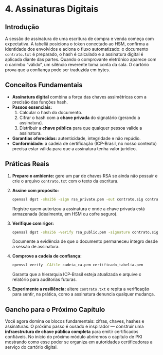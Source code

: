 # 4. Assinaturas Digitais

## Introdução

A sessão de assinatura de uma escritura de compra e venda começa com expectativa. A tabeliã posiciona o token conectado ao HSM, confirma a identidade dos envolvidos e aciona o fluxo automatizado: o documento `contrato.txt` é preparado, o hash é calculado e a assinatura digital é aplicada diante das partes. Quando o comprovante eletrônico aparece com o carimbo “válido”, um silêncio reverente toma conta da sala. O cartório prova que a confiança pode ser traduzida em bytes.

## Conceitos Fundamentais

- **Assinatura digital** combina a força das chaves assimétricas com a precisão das funções hash.
- **Passos essenciais:**
  1. Calcular o hash do documento.
  2. Cifrar o hash com a **chave privada** do signatário (gerando a assinatura).
  3. Distribuir a **chave pública** para que qualquer pessoa valide a assinatura.
- **Garantias oferecidas:** autenticidade, integridade e não repúdio.
- **Conformidade:** a cadeia de certificação (ICP-Brasil, no nosso contexto) precisa estar válida para que a assinatura tenha valor jurídico.

## Práticas Reais

1. **Prepare o ambiente:** gere um par de chaves RSA se ainda não possuir e crie o arquivo `contrato.txt` com o texto da escritura.

2. **Assine com propósito:**
   ```bash
   openssl dgst -sha256 -sign rsa_private.pem -out contrato.sig contrato.txt
   ```
   Registre quem autorizou a assinatura e onde a chave privada está armazenada (idealmente, em HSM ou cofre seguro).

3. **Verifique com rigor:**
   ```bash
   openssl dgst -sha256 -verify rsa_public.pem -signature contrato.sig contrato.txt
   ```
   Documente a evidência de que o documento permaneceu íntegro desde a sessão de assinatura.

4. **Comprove a cadeia de confiança:**
   ```bash
   openssl verify -CAfile cadeia_ca.pem certificado_tabelia.pem
   ```
   Garanta que a hierarquia ICP-Brasil esteja atualizada e arquive o relatório para auditorias futuras.

5. **Experimente a resiliência:** altere `contrato.txt` e repita a verificação para sentir, na prática, como a assinatura denuncia qualquer mudança.

## Gancho para o Próximo Capítulo

Você agora domina os blocos fundamentais: cifras, chaves, hashes e assinaturas. O próximo passo é ousado e inspirador — construir uma **infraestrutura de chave pública completa** para emitir certificados confiáveis. No início do próximo módulo abriremos o capítulo de PKI mostrando como esse poder se organiza em autoridades certificadoras a serviço do cartório digital.
